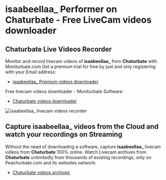 # isaabeellaa_ Performer on Chaturbate - Free LiveCam videos downloader

## Chaturbate Live Videos Recorder

Monitor and record livecam videos of **isaabeellaa_** from **Chaturbate** with Moniturbate.com
Get a premium trial for free by just and only registering with your Email address:
* [isaabeellaa_ Premium videos downloader](https://moniturbate.com/request-demo-licence-key.html)

Free livecam videos downloader - Moniturbate Software:
* [Chaturbate videos downloader](https://moniturbate.com/moniturbate-download-software.html)

![isaabeellaa_ livecam videos recorder](https://peachurnet.com/templates/moniturbate-software.png)


## Capture isaabeellaa_ videos from the Cloud and watch your recordings on Streaming

Without the need of downloading a software, capture **isaabeellaa_** livecam videos from **Chaturbate** 100% online.
Watch Livecam archives from **Chaturbate** unlimitedly from thousands of existing recordings, only on Peachurbate.com and its websites network:
* [Chaturbate videos archives](https://peachurnet.com/)
